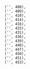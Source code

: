     ('', 408),
    ('', 409),
    ('', 410),
    ('', 414),
    ('', 416),
    ('', 425),
    ('', 431),
    ('', 436),
    ('', 439),
    ('', 440),
    ('', 447),
    ('', 450),
    ('', 451),
    ('', 453),
